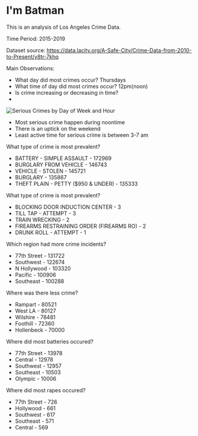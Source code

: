 # I'm Batman
This is an analysis of Los Angeles Crime Data.

Time Period: 2015-2019

Dataset source: https://data.lacity.org/A-Safe-City/Crime-Data-from-2010-to-Present/y8tr-7khq

Main Observations:
- What day did most crimes occur? Thursdays
- What time of day did most crimes occur? 12pm(noon)
- Is crime increasing or decreasing in time?
- 

![Serious Crimes by Day of Week and Hour](https://github.com/nonoumasy/LA-Crime-Data-2015-2019/blob/master/la_crime.png)
- Most serious crime happen during noontime
- There is an uptick on the weekend
- Least active time for serious crime is between 3-7 am

What type of crime is most prevalent?
- BATTERY - SIMPLE ASSAULT              - 172969
- BURGLARY FROM VEHICLE                 - 146743
- VEHICLE - STOLEN                      - 145721
- BURGLARY                              - 135867
- THEFT PLAIN - PETTY ($950 & UNDER)    - 135333

What type of crime is most prevalent?
- BLOCKING DOOR INDUCTION CENTER              - 3
- TILL TAP - ATTEMPT                          - 3
- TRAIN WRECKING                              - 2
- FIREARMS RESTRAINING ORDER (FIREARMS RO)    - 2
- DRUNK ROLL - ATTEMPT                        - 1

Which region had more crime incidents?
- 77th Street   - 131722
- Southwest     - 122674
- N Hollywood   - 103320
- Pacific       - 100906
- Southeast     - 100288

Where was there less crime?
- Rampart      - 80521
- West LA      - 80127
- Wilshire     - 78481
- Foothill     - 72360
- Hollenbeck   - 70000

Where did most batteries occured?
- 77th Street    - 13978
- Central        - 12978
- Southwest      - 12957
- Southeast      - 10503
- Olympic        - 10006

Where did most rapes occured?
- 77th Street    - 726
- Hollywood      - 661
- Southwest      - 617
- Southeast      - 571
- Central        - 569

